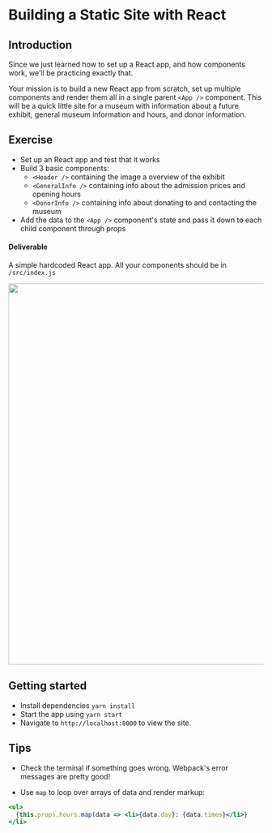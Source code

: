# Building a Static Site with React

## Introduction

Since we just learned how to set up a React app, and how components work, we'll be practicing exactly that.

Your mission is to build a new React app from scratch, set up multiple components and render them all in a single parent `<App />` component. This will be a quick little site for a museum with information about a future exhibit, general museum information and hours, and donor information.

## Exercise

- Set up an React app and test that it works
- Build 3 basic components:
  + `<Header />` containing the image a overview of the exhibit
  + `<GeneralInfo />` containing info about the admission prices and opening hours
  + `<DonorInfo />` containing info about donating to and contacting the museum
- Add the data to the `<App />` component's state and pass it down to each child component through props

#### Deliverable

A simple hardcoded React app. All your components should be in `/src/index.js`

<img width="752" src="https://cloud.githubusercontent.com/assets/25366/9002041/f942dad0-3713-11e5-838f-8670fd50c5cd.png">

## Getting started

- Install dependencies `yarn install`
- Start the app using `yarn start`
- Navigate to `http://localhost:8000` to view the site.

## Tips

- Check the terminal if something goes wrong. Webpack's error messages are pretty good!

- Use `map` to loop over arrays of data and render markup:

```jsx
<ul>
  {this.props.hours.map(data => <li>{data.day}: {data.times}</li>}
</li>
```
